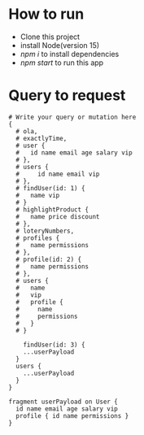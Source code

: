 # How to run
- Clone this project
- install Node(version 15)
- *npm i* to install dependencies
- *npm start* to run this app

# Query to request

```
# Write your query or mutation here
{
  # ola,
  # exactlyTime,
  # user {
  #   id name email age salary vip
  # },
  # users {
  # 	id name email vip
  # },
  # findUser(id: 1) {
  #   name vip
  # }
  # highlightProduct {
  #   name price discount
  # },
  # loteryNumbers,
  # profiles {
  #   name permissions
  # },
  # profile(id: 2) {
  #   name permissions
  # },
  # users {
  #   name
  #   vip
  #   profile {
  #     name
  #     permissions
  #   }
  # }
  
	findUser(id: 3) {
    ...userPayload
  }
  users {
    ...userPayload
  }
}

fragment userPayload on User {
  id name email age salary vip
  profile { id name permissions }
}
```
